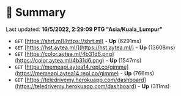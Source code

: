 # 📖 Summary
Last updated: **16/5/2022, 2:29:09 PTG "Asia/Kuala_Lumpur"**

- `GET` [https://shrt.ml](https://shrt.ml) - **Up** (6291ms)
- `GET` [https://hst.aytea.ml/](https://hst.aytea.ml/) - **Up** (13608ms)
- `GET` [https://color.aytea.ml/4b31d6.png](https://color.aytea.ml/4b31d6.png) - **Up** (1547ms)
- `GET` [https://memeapi.aytea14.repl.co/gimme](https://memeapi.aytea14.repl.co/gimme) - **Up** (766ms)
- `GET` [https://teledrivemy.herokuapp.com/dashboard](https://teledrivemy.herokuapp.com/dashboard) - **Up** (311ms)
